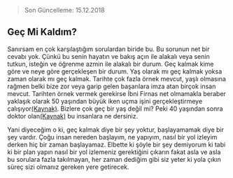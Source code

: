 > Son Güncelleme: 15.12.2018

## Geç Mi Kaldım?

Sanırsam en çok karşılaştığım sorulardan biride bu. Bu sorunun net bir cevabı yok. Çünkü bu senin hayatın ve bakış açın ile alakalı veya senin tutkun, isteğin ve öğrenme azmin ile alakalı bir durum. Geç kalmak kime göre ve neye göre gerçekleşen bir durum. Yaş olarak mı geç kalmak yoksa zaman olarak mı geç kalmak. Tarihte çok fazla örnek mevcut, yaşlı olmasına rağmen belki bize zor veya garip gelen başarılara imza atan birçok insan mevcut. Tarihten örnek vermek gerekirse İbni Firnas net olmamakla beraber yaklaşık olarak 50 yaşından büyük iken uçma işini gerçekleştirmeye çalışıyor[(Kaynak)](https://seyler.eksisozluk.com/ucmayi-wright-kardeslerden-asirlar-once-denemis-olan-musluman-bilim-adami-ibn-firnas). Bizlere çok geç bir yaş değil mi? Peki 40 yaşından sonra doktor olan[(Kaynak)](http://doktorlarsitesi.net/2017/06/13/ileri-yasta-doktor-olup-herkese-ilham-veren-8-kisi/) bu insanlara ne dersiniz.

Yani diyeceğim o ki, geç kalmak diye bir şey yoktur, başlayamamak diye bir şey vardır. Çoğu insan nereden başlayım, ne yapıyım, nasıl bir yol izleyim derken hiç bir zaman başlayamaz. Elbette ki şöyle bir şey demiyorum ki tabi ki bir plan yapın nasıl bir yol izlemeniz gerektiğini çıkarın fakat asla ve asla bu sorulara fazla takılmayan, her zaman dediğim gibi siz yeter ki yola çıkın süreç sizi olmanız gereken yere getirecek.
